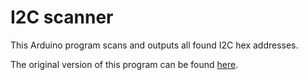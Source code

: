 # I2C scanner

This Arduino program scans and outputs all found I2C hex addresses.

The original version of this program can be found [here](https://playground.arduino.cc/Main/sourceblock_1/index.txt?action=sourceblock).
